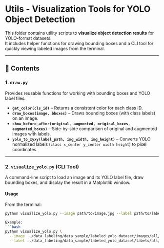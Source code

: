 # Utils - Visualization Tools for YOLO Object Detection

This folder contains utility scripts to **visualize object detection results** for YOLO-format datasets.  
It includes helper functions for drawing bounding boxes and a CLI tool for quickly viewing labeled images from the terminal.

---

## 📂 Contents

### 1. `draw.py`
Provides reusable functions for working with bounding boxes and YOLO label files:

- **`get_color(cls_id)`** – Returns a consistent color for each class ID.
- **`draw_boxes(image, bboxes)`** – Draws bounding boxes (with class labels) on an image.
- **`show_before_after(original, augmented, original_boxes, augmented_boxes)`** – Side-by-side comparison of original and augmented images with labels.
- **`yolo_to_xyxy(label_path, img_width, img_height)`** – Converts YOLO normalized labels (`class x_center y_center width height`) to pixel coordinates.

---

### 2. `visualize_yolo.py` (CLI Tool)
A command-line script to load an image and its YOLO label file, draw bounding boxes, and display the result in a Matplotlib window.

#### **Usage**
From the terminal:
```bash
python visualize_yolo.py --image path/to/image.jpg --label path/to/label.txt

Example:
```bash
python visualize_yolo.py \
  --image ../data_labeling/data_sample/labeled_yolo_dataset/images/all/04.jpg \
  --label ../data_labeling/data_sample/labeled_yolo_dataset/labels/all/04.txt

